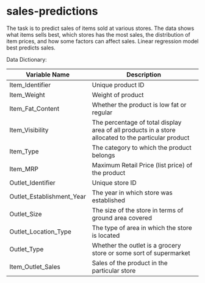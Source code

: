# sales-predictions

The task is to predict sales of items sold at various stores. 
The data shows what items sells best, which stores has the most sales, the distribution of item prices, and how some factors can affect sales.
Linear regression model best predicts sales.

Data Dictionary:

| Variable Name |	Description |
| ------------- | ----------- |
| Item_Identifier | Unique product ID |
| Item_Weight | Weight of product |
| Item_Fat_Content | Whether the product is low fat or regular |
| Item_Visibility |	The percentage of total display area of all products in a store allocated to the particular product |
| Item_Type	| The category to which the product belongs |
| Item_MRP | Maximum Retail Price (list price) of the product |
| Outlet_Identifier |	Unique store ID |
| Outlet_Establishment_Year	| The year in which store was established |
| Outlet_Size	| The size of the store in terms of ground area covered |
| Outlet_Location_Type | The type of area in which the store is located |
| Outlet_Type |	Whether the outlet is a grocery store or some sort of supermarket |
| Item_Outlet_Sales |	Sales of the product in the particular store |
